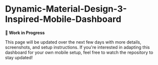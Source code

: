 # Dynamic-Material-Design-3-Inspired-Mobile-Dashboard

**🚧 Work in Progress**

This page will be updated over the next few days with more details, screenshots, and setup instructions.
If you're interested in adapting this dashboard for your own mobile setup, feel free to watch the repository to stay updated!
